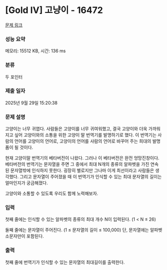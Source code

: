 # [Gold IV] 고냥이 - 16472 

[문제 링크](https://www.acmicpc.net/problem/16472) 

### 성능 요약

메모리: 15512 KB, 시간: 136 ms

### 분류

두 포인터

### 제출 일자

2025년 9월 29일 15:20:38

### 문제 설명

<p>고양이는 너무 귀엽다. 사람들은 고양이를 너무 귀여워했고, 결국 고양이와 더욱 가까워지고 싶어 고양이와의 소통을 위한 고양이 말 번역기를 발명하기로 했다. 이 번역기는 사람의 언어를 고양이의 언어로, 고양이의 언어를 사람의 언어로 바꾸어 주는 희대의 발명품이 될 것이다.</p>

<p>현재 고양이말 번역기의 베타버전이 나왔다. 그러나 이 베타버전은 완전 엉망진창이다. 베타버전의 번역기는 문자열을 주면 그 중에서 최대 N개의 종류의 알파벳을 가진 연속된 문자열밖에 인식하지 못한다. 굉장히 별로지만 그나마 이게 최선이라고 사람들은 생각했다. 그리고 문자열이 주어졌을 때 이 번역기가 인식할 수 있는 최대 문자열의 길이는 얼마인지가 궁금해졌다.</p>

<p>고양이와 소통할 수 있도록 우리도 함께 노력해보자.</p>

### 입력 

 <p>첫째 줄에는 인식할 수 있는 알파벳의 종류의 최대 개수 N이 입력된다. (1 < N ≤ 26)</p>

<p>둘째 줄에는 문자열이 주어진다. (1 ≤ 문자열의 길이 ≤ 100,000) 단, 문자열에는 알파벳 소문자만이 포함된다.</p>

### 출력 

 <p>첫째 줄에 번역기가 인식할 수 있는 문자열의 최대길이를 출력한다. </p>

